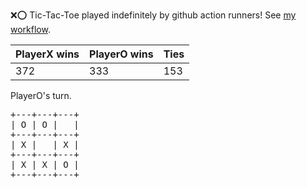:x::o: Tic-Tac-Toe played indefinitely by github action runners! See [my workflow](.github/workflows/play.yaml).

|PlayerX wins|PlayerO wins|Ties|
|-|-|-|
|372|333|153|

PlayerO's turn.

<pre>
+---+---+---+
| O | O |   |
+---+---+---+
| X |   | X |
+---+---+---+
| X | X | O |
+---+---+---+
</pre>